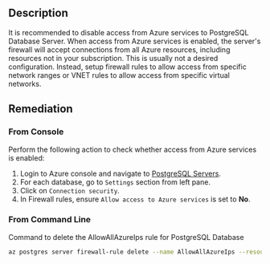 ## Description

It is recommended to disable access from Azure services to PostgreSQL Database Server. When access from Azure services is enabled, the server's firewall will accept connections from all Azure resources, including resources not in your subscription. This is usually not a desired configuration. Instead, setup firewall rules to allow access from specific network ranges or VNET rules to allow access from specific virtual networks.

## Remediation

### From Console

Perform the following action to check whether access from Azure services is enabled:

1. Login to Azure console and navigate to [PostgreSQL Servers](https://portal.azure.com/#create/Microsoft.PostgreSQLServer).
2. For each database, go to `Settings` section from left pane.
3. Click on `Connection security`.
4. In Firewall rules, ensure `Allow access to Azure services` is set to **No**.

### From Command Line

Command to delete the AllowAllAzureIps rule for PostgreSQL Database

```bash
az postgres server firewall-rule delete --name AllowAllAzureIps --resource- group <resourceGroupName> --server-name <serverName>
```
